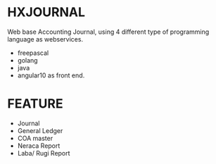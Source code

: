 # HXJOURNAL
Web base Accounting Journal, using 4 different type of programming language as webservices.
- freepascal
- golang
- java
- angular10 as front end. 

# FEATURE 
- Journal
- General Ledger
- COA master
- Neraca Report
- Laba/ Rugi Report
